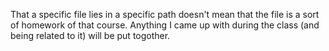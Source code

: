 That a specific file lies in a specific path doesn't mean that the file is a sort of homework of that course. Anything I came up with during the class (and being related to it) will be put togother.
